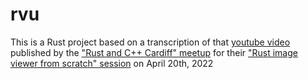 # rvu
This is a Rust project based on a transcription of that [youtube video](https://www.youtube.com/watch?v=1yofBPRx864) published by the ["Rust and C++ Cardiff" meetup](https://www.meetup.com/rust-and-c-plus-plus-in-cardiff/)  for their ["Rust image viewer from scratch" session](https://www.meetup.com/rust-and-c-plus-plus-in-cardiff/events/285193324/) on April 20th, 2022